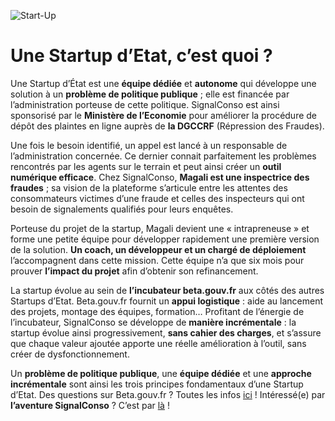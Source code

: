 ![Start-Up](/assets/blog/2019/06/04/Start-up-dEtat/Startup.jpg)

# Une Startup d’Etat, c’est quoi ? 

Une Startup d’État est une **équipe dédiée** et **autonome** qui développe une solution à un **problème de politique publique** ; elle est financée par l’administration porteuse de cette politique. SignalConso est ainsi sponsorisé par le **Ministère de l’Economie** pour améliorer la procédure de dépôt des plaintes en ligne auprès de **la DGCCRF** (Répression des Fraudes). 

Une fois le besoin identifié, un appel est lancé à un responsable de l’administration concernée. Ce dernier connait parfaitement les problèmes rencontrés par les agents sur le terrain et peut ainsi créer un **outil numérique efficace**. Chez SignalConso, **Magali est une inspectrice des fraudes** ; sa vision de la plateforme s’articule entre les attentes des consommateurs victimes d’une fraude et celles des inspecteurs qui ont besoin de signalements qualifiés pour leurs enquêtes. 

Porteuse du projet de la startup, Magali devient une « intrapreneuse » et forme une petite équipe pour développer rapidement une première version de la solution. **Un coach, un développeur et un chargé de déploiement** l’accompagnent dans cette mission. Cette équipe n’a que six mois pour prouver **l’impact du projet** afin d’obtenir son refinancement. 

La startup évolue au sein de **l’incubateur beta.gouv.fr** aux côtés des autres Startups d’Etat. Beta.gouv.fr fournit un **appui logistique** : aide au lancement des projets, montage des équipes, formation… Profitant de l’énergie de l’incubateur, SignalConso se développe de **manière incrémentale** : la startup évolue ainsi progressivement, **sans cahier des charges**, et s’assure que chaque valeur ajoutée apporte une réelle amélioration à l’outil, sans créer de dysfonctionnement. 

Un **problème de politique publique**, une **équipe dédiée** et une **approche incrémentale** sont ainsi les trois principes fondamentaux d’une Startup d’Etat. Des questions sur Beta.gouv.fr ? Toutes les infos [ici](https://beta.gouv.fr/) ! Intéressé(e) par **l’aventure SignalConso** ? C’est par [là](https://signalconso.beta.gouv.fr/) !  
